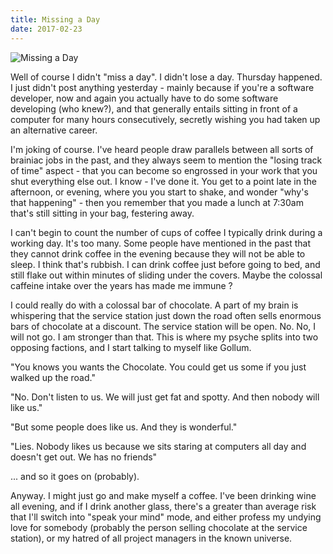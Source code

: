 ```yaml
---
title: Missing a Day
date: 2017-02-23
---
```


![Missing a Day](https://source.unsplash.com/npxXWgQ33ZQ/1600x900)

Well of course I didn't "miss a day". I didn't lose a day. Thursday happened. I just didn't post anything yesterday - mainly because if you're a software developer, now and again you actually have to do some software developing (who knew?), and that generally entails sitting in front of a computer for many hours consecutively, secretly wishing you had taken up an alternative career.

I'm joking of course. I've heard people draw parallels between all sorts of brainiac jobs in the past, and they always seem to mention the "losing track of time" aspect - that you can become so engrossed in your work that you shut everything else out. I know - I've done it. You get to a point late in the afternoon, or evening, where you you start to shake, and wonder "why's that happening" - then you remember that you made a lunch at 7:30am that's still sitting in your bag, festering away.

I can't begin to count the number of cups of coffee I typically drink during a working day. It's too many. Some people have mentioned in the past that they cannot drink coffee in the evening because they will not be able to sleep. I think that's rubbish. I can drink coffee just before going to bed, and still flake out within minutes of sliding under the covers. Maybe the colossal caffeine intake over the years has made me immune ?

I could really do with a colossal bar of chocolate. A part of my brain is whispering that the service station just down the road often sells enormous bars of chocolate at a discount. The service station will be open. No. No, I will not go. I am stronger than that. This is where my psyche splits into two opposing factions, and I start talking to myself like Gollum.

"You knows you wants the Chocolate. You could get us some if you just walked up the road."

"No. Don't listen to us. We will just get fat and spotty. And then nobody will like us."

"But some people does like us. And they is wonderful."

"Lies. Nobody likes us because we sits staring at computers all day and doesn't get out. We has no friends"

... and so it goes on (probably).

Anyway. I might just go and make myself a coffee. I've been drinking wine all evening, and if I drink another glass, there's a greater than average risk that I'll switch into "speak your mind" mode, and either profess my undying love for somebody (probably the person selling chocolate at the service station), or my hatred of all project managers in the known universe.